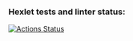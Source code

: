### Hexlet tests and linter status:
[![Actions Status](https://github.com/Macintosh-ui/java-project-71/actions/workflows/hexlet-check.yml/badge.svg)](https://github.com/Macintosh-ui/java-project-71/actions)
